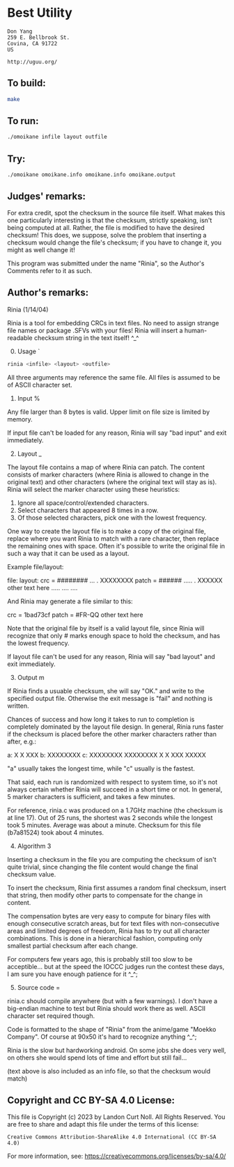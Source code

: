 # Best Utility

    Don Yang
    259 E. Bellbrook St.
    Covina, CA 91722
    US

    http://uguu.org/

## To build:

```sh
make
```

## To run:

```sh
./omoikane infile layout outfile
```

## Try:

```
./omoikane omoikane.info omoikane.info omoikane.output
```

## Judges' remarks:

For extra credit, spot the checksum in the source file itself.
What makes this one particularly interesting is that the checksum,
strictly speaking, isn't being computed at all.  Rather, the file
is modified to have the desired checksum!  This does, we suppose,
solve the problem that inserting a checksum would change the file's
checksum; if you have to change it, you might as well change it!

This program was submitted under the name "Rinia", so the Author's
Comments refer to it as such.

## Author's remarks:

Rinia (1/14/04)

Rinia is a tool for embedding CRCs in text files.  No need to assign
strange file names or package .SFVs with your files!  Rinia will
insert a human-readable checksum string in the text itself!  ^_^

0. Usage                                                                   `

```sh
rinia <infile> <layout> <outfile>
```

All three arguments may reference the same file.  All files is
assumed to be of ASCII character set.

1. Input                                                                   %

Any file larger than 8 bytes is valid.  Upper limit on file size is
limited by memory.

If input file can't be loaded for any reason, Rinia will say "bad
input" and exit immediately.

2. Layout                                                                  _

The layout file contains a map of where Rinia can patch.  The
content consists of marker characters (where Rinia is allowed to
change in the original text) and other characters (where the
original text will stay as is).  Rinia will select the marker
character using these heuristics:

1. Ignore all space/control/extended characters.
2. Select characters that appeared 8 times in a row.
3. Of those selected characters, pick one with the lowest
frequency.

One way to create the layout file is to make a copy of the original
file, replace where you want Rinia to match with a rare character,
then replace the remaining ones with space.  Often it's possible to
write the original file in such a way that it can be used as a
layout.

Example file/layout:

file:                layout:
   crc = ########       ... . XXXXXXXX
   patch = ######       ..... . XXXXXX
   other text here      ..... .... ....

And Rinia may generate a file similar to this:

crc = 1bad73cf
patch = #FR-QQ
other text here

Note that the original file by itself is a valid layout file, since
Rinia will recognize that only # marks enough space to hold the
checksum, and has the lowest frequency.

If layout file can't be used for any reason, Rinia will say "bad
layout" and exit immediately.

3. Output                                                                  m

If Rinia finds a usuable checksum, she will say "OK." and write to
the specified output file.  Otherwise the exit message is "fail"
and nothing is written.

Chances of success and how long it takes to run to completion is
completely dominated by the layout file design.  In general, Rinia
runs faster if the checksum is placed before the other marker
characters rather than after, e.g.:

 a: X X XXX      b: XXXXXXXX     c: XXXXXXXX
    XXXXXXXX        X X XXX         XXXXX

"a" usually takes the longest time, while "c" usually is the
fastest.

That said, each run is randomized with respect to system time, so
it's not always certain whether Rinia will succeed in a short time
or not.  In general, 5 marker characters is sufficient, and takes
a few minutes.

For reference, rinia.c was produced on a 1.7GHz machine (the
checksum is at line 17).  Out of 25 runs, the shortest was 2
seconds while the longest took 5 minutes.  Average was about a
minute.  Checksum for this file (b7a81524) took about 4 minutes.

4. Algorithm                                                               3

Inserting a checksum in the file you are computing the checksum of
isn't quite trivial, since changing the file content would change
the final checksum value.

To insert the checksum, Rinia first assumes a random final
checksum, insert that string, then modify other parts to compensate
for the change in content.

The compensation bytes are very easy to compute for binary files
with enough consecutive scratch areas, but for text files with
non-consecutive areas and limited degrees of freedom, Rinia has to
try out all character combinations.  This is done in a hierarchical
fashion, computing only smallest partial checksum after each
change.

For computers few years ago, this is probably still too slow to be
acceptible... but at the speed the IOCCC judges run the contest
these days, I am sure you have enough patience for it ^_^;

5. Source code                                                             =

rinia.c should compile anywhere (but with a few warnings).  I don't
have a big-endian machine to test but Rinia should work there as
well.  ASCII character set required though.

Code is formatted to the shape of "Rinia" from the anime/game
"Moekko Company".  Of course at 90x50 it's hard to recognize anything
^_^;

Rinia is the slow but hardworking android.  On some jobs she does
very well, on others she would spend lots of time and effort but
still fail...

(text above is also included as an info file, so that the checksum
would match)

## Copyright and CC BY-SA 4.0 License:

This file is Copyright (c) 2023 by Landon Curt Noll.  All Rights Reserved.
You are free to share and adapt this file under the terms of this license:

    Creative Commons Attribution-ShareAlike 4.0 International (CC BY-SA 4.0)

For more information, see: https://creativecommons.org/licenses/by-sa/4.0/
